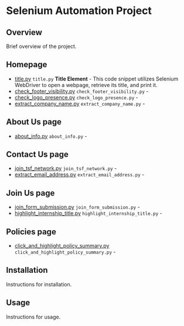 # Selenium Automation Project

## Overview

Brief overview of the project.

## Homepage
-  [title.py](title.py) `title.py` **Title Element** - This code snippet utilizes Selenium WebDriver to open a webpage, retrieve its title, and print it.
-  [check_footer_visibility.py](check_footer_visibility.py) `check_footer_visibility.py` -
-  [check_logo_presence.py](check_logo_presence.py) `check_logo_presence.py` -
-  [extract_company_name.py](extract_company_name.py) `extract_company_name.py` -


## About Us page
-  [about_info.py](about_info.py) `about_info.py` -


## Contact Us page
-  [join_tsf_network.py](join_tsf_network.py) `join_tsf_network.py` - 
-  [extract_email_address.py](extract_email_address.py) `extract_email_address.py` -


## Join Us page
-  [join_form_submission.py](join_form_submission.py) `join_form_submission.py` -
-  [highlight_internship_title.py](highlight_internship_title.py) `highlight_internship_title.py` -


## Policies page
- [click_and_highlight_policy_summary.py](click_and_highlight_policy_summary.py) `click_and_highlight_policy_summary.py` -


## Installation

Instructions for installation.

## Usage

Instructions for usage.
